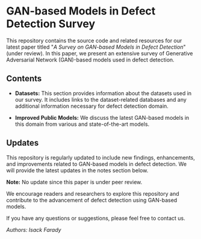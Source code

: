 # GAN-based Models in Defect Detection Survey

This repository contains the source code and related resources for our latest paper titled "*A Survey on GAN-based Models in Defect Detection*" (under review). In this paper, we present an extensive survey of Generative Adversarial Network (GAN)-based models used in defect detection.

## Contents

-   **Datasets:** This section provides information about the datasets used in our survey. It includes links to the dataset-related databases and any additional information necessary for defect detection domain.
    
-   **Improved Public Models:** We discuss the latest GAN-based models in this domain from various and state-of-the-art models.

## Updates

This repository is regularly updated to include new findings, enhancements, and improvements related to GAN-based models in defect detection. We will provide the latest updates in the notes section below.

**Note:** No update since this paper is under peer review.

We encourage readers and researchers to explore this repository and contribute to the advancement of defect detection using GAN-based models.

If you have any questions or suggestions, please feel free to contact us.

_Authors: Isack Farady_
